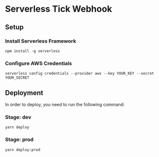 # Serverless Tick Webhook

## Setup

### Install Serverless Framework

```
npm install -g serverless
```

### Configure AWS Credentials

```
serverless config credentials --provider aws --key YOUR_KEY --secret YOUR_SECRET
```

## Deployment

In order to deploy, you need to run the following command:

### Stage: dev
```
yarn deploy
```

### Stage: prod
```
yarn deploy:prod
```
